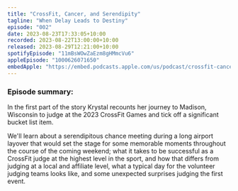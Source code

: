 ```yaml
---
title: "CrossFit, Cancer, and Serendipity"
tagline: "When Delay Leads to Destiny"
episode: "002"
date: 2023-08-23T17:33:05+10:00
recorded: 2023-08-22T13:00:00+10:00
released: 2023-08-29T12:21:00+10:00
spotifyEpisode: "11mBsWOwZaEzm8gHMmcVu6"
appleEpisode: "1000626071650"
embedApple: "https://embed.podcasts.apple.com/us/podcast/crossfit-cancer-and-serendipity-when-delay-leads-to/id1700042264?i=1000626071650"
---
```

### Episode summary:

In the first part of the story Krystal recounts her journey to Madison, Wisconsin
to judge at the 2023 CrossFit Games and tick off a significant bucket list item.

We'll learn about a serendipitous chance meeting during a long airport layover
that would set the stage for some memorable moments throughout the course of
the coming weekend; what it takes to be successful as a CrossFit
judge at the highest level in the sport, and how that differs from judging
at a local and affiliate level, what a typical day for the volunteer judging 
teams looks like, and some unexpected surprises judging the first event.
